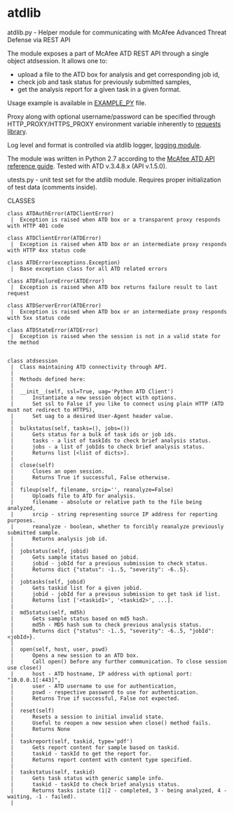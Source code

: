 # atdlib

atdlib.py - Helper module for communicating with McAfee Advanced Threat Defense via REST API

The module exposes a part of McAfee ATD REST API through a single object atdsession.
It allows one to:
 - upload a file to the ATD box for analysis and get corresponding job id,
 - check job and task status for previously submitted samples,
 - get the analysis report for a given task in a given format.

Usage example is available in [EXAMPLE_PY](https://github.com/passimens/atdlib/EXAMPLE_PY) file.

Proxy along with optional username/password can be specified through HTTP_PROXY/HTTPS_PROXY environment variable inherently to [requests library](http://docs.python-requests.org/).

Log level and format is controlled via atdlib logger, [logging module](https://docs.python.org/2/library/logging.html).

The module was written in Python 2.7 according to the [McAfee ATD API reference guide](https://kc.mcafee.com/resources/sites/MCAFEE/content/live/PRODUCT_DOCUMENTATION/26000/PD26048/en_US/ATD_3_4_8_API_Reference_Guide_revA_en_us.pdf).
Tested with ATD v.3.4.8.x (API v.1.5.0).

utests.py - unit test set for the atdlib module. Requires proper initialization of test data (comments inside).

CLASSES
    
    class ATDAuthError(ATDClientError)
     |  Exception is raised when ATD box or a transparent proxy responds with HTTP 401 code

    class ATDClientError(ATDError)
     |  Exception is raised when ATD box or an intermediate proxy responds with HTTP 4xx status code

    class ATDError(exceptions.Exception)
     |  Base exception class for all ATD related errors

    class ATDFailureError(ATDError)
     |  Exception is raised when ATD box returns failure result to last request

    class ATDServerError(ATDError)
     |  Exception is raised when ATD box or an intermediate proxy responds with 5xx status code

    class ATDStateError(ATDError)
     |  Exception is raised when the session is not in a valid state for the method


	class atdsession
     |  Class maintaining ATD connectivity through API.
     |  
     |  Methods defined here:
     |  
     |  __init__(self, ssl=True, uag='Python ATD Client')
     |      Instantiate a new session object with options.
     |      Set ssl to False if you like to connect using plain HTTP (ATD must not redirect to HTTPS),
     |      Set uag to a desired User-Agent header value.
     |  
     |  bulkstatus(self, tasks=(), jobs=())
     |      Gets status for a bulk of task ids or job ids.
     |      tasks - a list of taskIds to check brief analysis status.
     |      jobs - a list of jobIds to check brief analysis status.
     |      Returns list [<list of dicts>].
     |  
     |  close(self)
     |      Closes an open session.
     |      Returns True if successful, False otherwise.
     |  
     |  fileup(self, filename, srcip='', reanalyze=False)
     |      Uploads file to ATD for analysis.
     |      filename - absolute or relative path to the file being analyzed,
     |      srcip - string representing source IP address for reporting purposes.
     |      reanalyze - boolean, whether to forcibly reanalyze previously submitted sample.
     |      Returns analysis job id.
     |  
     |  jobstatus(self, jobid)
     |      Gets sample status based on jobid.
     |      jobid - jobId for a previous submission to check status.
     |      Returns dict {"status": -1..5, "severity": -6..5}.
     |  
     |  jobtasks(self, jobid)
     |      Gets taskid list for a given jobid.
     |      jobid - jobId for a previous submission to get task id list.
     |      Returns list ['<taskid1>', '<taskid2>', ...].
     |  
     |  md5status(self, md5h)
     |      Gets sample status based on md5 hash.
     |      md5h - MD5 hash sum to check previous analysis status.
     |      Returns dict {"status": -1..5, "severity": -6..5, "jobId": <jobId>}.
     |  
     |  open(self, host, user, pswd)
     |      Opens a new session to an ATD box.
     |      Call open() before any further communication. To close session use close()
     |      host - ATD hostname, IP address with optional port: "10.0.0.1[:443]",
     |      user - ATD username to use for authentication,
     |      pswd - respective password to use for authentication.
     |      Returns True if successful, False not expected.
     |  
     |  reset(self)
     |      Resets a session to initial invalid state.
     |      Useful to reopen a new session when close() method fails.
     |      Returns None
     |  
     |  taskreport(self, taskid, type='pdf')
     |      Gets report content for sample based on taskid.
     |      taskid - taskId to get the report for.
     |      Returns report content with content type specified.
     |  
     |  taskstatus(self, taskid)
     |      Gets task status with generic sample info.
     |      taskid - taskId to check brief analysis status.
     |      Returns tasks istate (1|2 - completed, 3 - being analyzed, 4 - waiting, -1 - failed).
     |  
